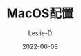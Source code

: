 ---
index: 1
title: MacOS配置
author: Leslie-D
date: 2022-06-08
star: true
editLink: false
comment: false
---